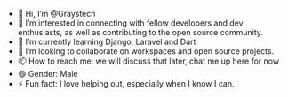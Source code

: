 - 👋 Hi, I’m @Graystech
- 👀 I’m interested in connecting with fellow developers and dev enthusiasts, as well as contributing to the open source community.
- 🌱 I’m currently learning Django, Laravel and Dart
- 💞️ I’m looking to collaborate on workspaces and open source projects.
- 📫 How to reach me: we will discuss that later, chat me up here for now
- 😄 Gender: Male
- ⚡ Fun fact: I love helping out, especially when I know I can.

<!---
Graystech/Graystech is a ✨ special ✨ repository because its `README.md` (this file) appears on your GitHub profile.
You can click the Preview link to take a look at your changes.
--->
